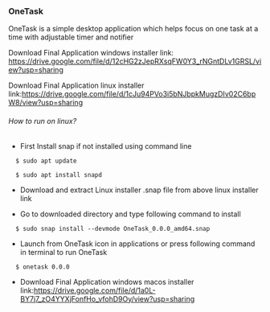 ### OneTask

OneTask is a simple desktop application which helps focus on one task at a time with adjustable timer and notifier

Download Final Application windows installer link: https://drive.google.com/file/d/12cHG2zJepRXsqFW0Y3_rNGntDLv1GRSL/view?usp=sharing

Download Final Application linux installer link:https://drive.google.com/file/d/1cJu94PVo3i5bNJbpkMugzDIv02C6bpW8/view?usp=sharing



###### How to run on linux?

* First Install snap if not installed using command line

```shell
  $ sudo apt update
  
  $ sudo apt install snapd
  ```


* Download and extract Linux installer .snap file from above linux installer link


* Go to downloaded directory and type following command to install

```shell
  $ sudo snap install --devmode OneTask_0.0.0_amd64.snap 
  ```
* Launch from OneTask icon in applications or press following command in terminal to run OneTask

```shell
  $ onetask 0.0.0
  ```


* Download Final Application windows macos installer link:https://drive.google.com/file/d/1a0L-BY7j7_zO4YYXjFonfHo_vfohD9Oy/view?usp=sharing


